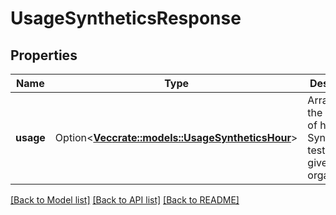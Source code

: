# UsageSyntheticsResponse

## Properties

Name | Type | Description | Notes
------------ | ------------- | ------------- | -------------
**usage** | Option<[**Vec<crate::models::UsageSyntheticsHour>**](UsageSyntheticsHour.md)> | Array with the number of hourly Synthetics test run for a given organization. | [optional]

[[Back to Model list]](../README.md#documentation-for-models) [[Back to API list]](../README.md#documentation-for-api-endpoints) [[Back to README]](../README.md)


